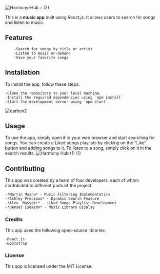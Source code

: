 ![Harmony-Hub 🎶 (2)](https://github.com/Edensel/harmony-hub/assets/144494588/db16c679-9c75-4919-9b2a-b24b9a632a7e)

This is a **music app** built using *React.js*. It allows users to search for songs and listen to music.

## Features
		-Search for songs by title or artist
		-Listen to music on-demand
		-Save your favorite songs 

## Installation
To install the app, follow these steps:

	-Clone the repository to your local machine.
	-Install the required dependencies using `npm install`
	-Start the development server using `npm start`.
![carbon2](https://github.com/Edensel/harmony-hub/assets/144494588/a6cf7c6a-cfca-4b65-97f1-1588282a4f2c)

## Usage
To use the app, simply open it in your web browser and start searching for songs. You can create a Liked songs playlists by clicking on the “Like” button and adding songs to it. To listen to a song, simply click on it in the search results.
![Harmony Hub (1) (1)](https://github.com/Edensel/harmony-hub/assets/144494588/303e0e2d-6837-4d47-95f1-4db4ee965cb0)

## Contributing
This app was created by a team of four developers, each of whom contributed to different parts of the project:

	-*Martin Maina* - Music Filtering Implementation
	-*Ashley Precious* - Dynamic Search Feature
	-*Alex  Musyoki* - Liked Songs Playlist Development
	-*Densel Esekson* - Music Library Display
 
### Credits
This app uses the following open-source libraries:

	-React.js
	-Bootstrap

### License
This app is licensed under the MIT License.
